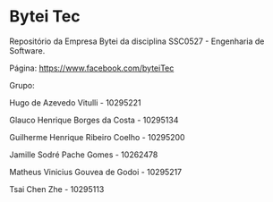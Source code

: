# Bytei Tec
Repositório da Empresa Bytei da disciplina SSC0527 - Engenharia de Software.

Página:
https://www.facebook.com/byteiTec

Grupo:

Hugo de Azevedo Vitulli - 10295221

Glauco Henrique Borges da Costa - 10295134

Guilherme Henrique Ribeiro Coelho - 10295200

Jamille Sodré Pache Gomes - 10262478

Matheus Vinicius Gouvea de Godoi - 10295217

Tsai Chen Zhe - 10295113
